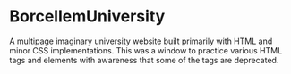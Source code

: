 # BorcellemUniversity
A multipage imaginary university website built primarily with HTML and minor CSS implementations. This was a window to practice various HTML tags and elements with awareness that some of the tags are deprecated.
